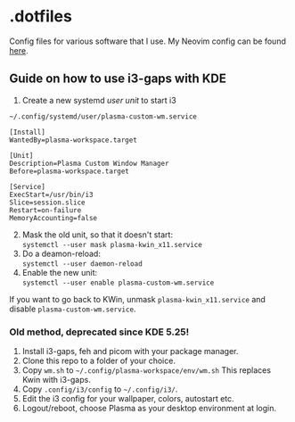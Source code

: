 # .dotfiles
Config files for various software that I use. My Neovim config can be found [here](https://github.com/emillindblad/.dotfiles/tree/master/nvim/.config/nvim).

## Guide on how to use i3-gaps with KDE
1. Create a new systemd *user unit* to start i3

`~/.config/systemd/user/plasma-custom-wm.service`
```
[Install]
WantedBy=plasma-workspace.target

[Unit]
Description=Plasma Custom Window Manager
Before=plasma-workspace.target

[Service]
ExecStart=/usr/bin/i3
Slice=session.slice
Restart=on-failure
MemoryAccounting=false
```
2. Mask the old unit, so that it doesn't start:\
    `systemctl --user mask plasma-kwin_x11.service`
3. Do a deamon-reload:\
    `systemctl --user daemon-reload`
4. Enable the new unit:\
    `systemctl --user enable plasma-custom-wm.service`

If you want to go back to KWin, unmask `plasma-kwin_x11.service` and disable
`plasma-custom-wm.service`.

### Old method, deprecated since KDE 5.25!
1. Install i3-gaps, feh and picom with your package manager.
2. Clone this repo to a folder of your choice.
3. Copy `wm.sh` to `~/.config/plasma-workspace/env/wm.sh` This replaces Kwin with i3-gaps.
4. Copy `.config/i3/config` to `~/.config/i3/`.
5. Edit the i3 config for your wallpaper, colors, autostart etc.
6. Logout/reboot, choose Plasma as your desktop environment at login.
